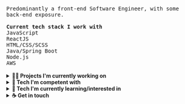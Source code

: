 <samp>
 Predominantly a front-end Software Engineer, with some back-end exposure. 
 <br><br>
 <b>Current tech stack I work with</b>
 <br/>
 JavaScript
  <br>
 ReactJS
  <br>
 HTML/CSS/SCSS
  <br>
 Java/Spring Boot
  <br>
 Node.js
 <br>
 AWS
</samp>
<br><br>
<details>
  <summary>
   <b>👩‍💼 Projects I'm currently working on</b>
  </summary>
 <ul>
  NPM Twemojis Package
  <br>
  Node CLI
  <br>
  Facial recognition with Tensor Flow and ReactJS
 </ul>
</details>
<details>
  <summary>
   <b>🌻 Tech I'm competent with</b>
  </summary>
 <ul>
  JavaScript
  <br>
  ReactJS/Redux
  <br>
  HTML/CSS/SCSS
  <br>
  Jest/Enzyme
</ul>  
</details>
<details>
  <summary>
   <b>📓 Tech I'm currently learning/interested in</b>
  </summary>
 <details>
   <summary>
    Professionally 
   </summary>
   <ul>
  Spring Boot/Java
</ul> 
 </details>
 <details>
   <summary>
    Personally
   </summary>
  <ul>
  AWS 
  <br>
  Data Science/Kaggle/PyTorch etc. 
  <br> 
  Webpack/CLIs/NPM packages
</ul> 
 </details>
 <details>
  <summary>
   Misc.
 </summary>
 <ul>
  TC39
 </ul>
 </details>
</details>
<details>
  <summary>
   <b>☕️ Get in touch</b>
  </summary>
 <ul>
  hello@umma.dev
</ul>  
</details>
